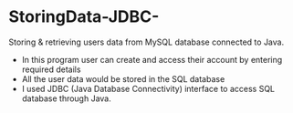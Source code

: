 # StoringData-JDBC-
Storing &amp; retrieving users data from MySQL database connected to Java.

- In this program user can create and access their account by entering required details
- All the user data would be stored in the SQL database
- I used JDBC (Java Database Connectivity) interface to access SQL database through Java.
